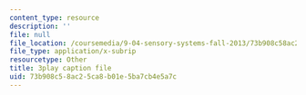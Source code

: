 ```yaml
---
content_type: resource
description: ''
file: null
file_location: /coursemedia/9-04-sensory-systems-fall-2013/73b908c58ac25ca8b01e5ba7cb4e5a7c_n-NpJQgSLrk.vtt
file_type: application/x-subrip
resourcetype: Other
title: 3play caption file
uid: 73b908c5-8ac2-5ca8-b01e-5ba7cb4e5a7c
---
```

